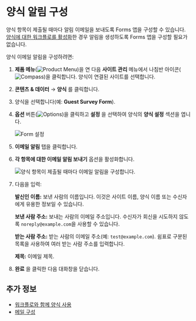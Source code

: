 # 양식 알림 구성

양식 항목이 제출될 때마다 알림 이메일을 보내도록 Forms 앱을 구성할 수 있습니다. [양식에 대한 워크플로를 활성화](./using-forms-with-a-workflow.md)한 경우 알림을 생성하도록 Forms 앱을 구성할 필요가 없습니다.

양식 이메일 알림을 구성하려면:

1. **제품 메뉴**(![Product Menu](../../../images/icon-product-menu.png))을 연 다음 **사이트 관리** 메뉴에서 나침반 아이콘(![Compass](../../../images/icon-compass.png))을 클릭합니다. 양식이 연결된 사이트를 선택합니다.
1. **콘텐츠 & 데이터** &rarr; **양식** 를 클릭합니다.
1. 양식을 선택합니다(예: **Guest Survey Form**).
1. **옵션** 버튼(![Options](../../../images/icon-options.png))을 클릭하고 **설정** 을 선택하여 양식의 **양식 설정** 섹션을 엽니다.
   
   ![Form 설정](./configuring-form-notifications/images/01.png)

1. **이메일 알림** 탭을 클릭합니다.

1. **각 항목에 대한 이메일 알림 보내기** 옵션을 활성화합니다.
   
   ![양식 항목이 제출될 때마다 이메일 알림을 구성합니다.](./configuring-form-notifications/images/02.png)

1. 다음을 입력:
   
   **발신인 이름:** 보낸 사람의 이름입니다. 이것은 사이트 이름, 양식 이름 또는 수신자에게 유용한 정보일 수 있습니다.
   
   **보낸 사람 주소:** 보내는 사람의 이메일 주소입니다. 수신자가 회신을 시도하지 않도록 `noreply@example.com`을 사용할 수 있습니다.
   
   **받는 사람 주소:** 받는 사람의 이메일 주소(예: `test@example.com`). 쉼표로 구분된 목록을 사용하여 여러 받는 사람 주소를 입력합니다.
   
   **제목:** 이메일 제목.

1. **완료** 을 클릭한 다음 대화창을 닫습니다.

## 추가 정보

* [워크플로와 함께 양식 사용](./using-forms-with-a-workflow.md)
* [메일 구성](../../../installation-and-upgrades/setting-up-liferay/configuring-mail.md)
